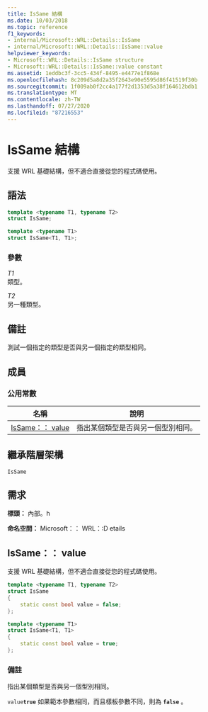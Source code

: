 ```yaml
---
title: IsSame 結構
ms.date: 10/03/2018
ms.topic: reference
f1_keywords:
- internal/Microsoft::WRL::Details::IsSame
- internal/Microsoft::WRL::Details::IsSame::value
helpviewer_keywords:
- Microsoft::WRL::Details::IsSame structure
- Microsoft::WRL::Details::IsSame::value constant
ms.assetid: 1eddbc3f-3cc5-434f-8495-e4477e1f868e
ms.openlocfilehash: 8c209d5a8d2a35f2643e90e5595d86f41519f30b
ms.sourcegitcommit: 1f009ab0f2cc4a177f2d1353d5a38f164612bdb1
ms.translationtype: MT
ms.contentlocale: zh-TW
ms.lasthandoff: 07/27/2020
ms.locfileid: "87216553"
---
```

# <a name="issame-structure"></a>IsSame 結構

支援 WRL 基礎結構，但不適合直接從您的程式碼使用。

## <a name="syntax"></a>語法

```cpp
template <typename T1, typename T2>
struct IsSame;

template <typename T1>
struct IsSame<T1, T1>;
```

### <a name="parameters"></a>參數

*T1*<br/>
類型。

*T2*<br/>
另一種類型。

## <a name="remarks"></a>備註

測試一個指定的類型是否與另一個指定的類型相同。

## <a name="members"></a>成員

### <a name="public-constants"></a>公用常數

名稱                    | 說明
----------------------- | --------------------------------------------------
[IsSame：： value](#value) | 指出某個類型是否與另一個型別相同。

## <a name="inheritance-hierarchy"></a>繼承階層架構

`IsSame`

## <a name="requirements"></a>需求

**標頭：** 內部。h

**命名空間：** Microsoft：： WRL：:D etails

## <a name="issamevalue"></a><a name="value"></a>IsSame：： value

支援 WRL 基礎結構，但不適合直接從您的程式碼使用。

```cpp
template <typename T1, typename T2>
struct IsSame
{
    static const bool value = false;
};

template <typename T1>
struct IsSame<T1, T1>
{
    static const bool value = true;
};
```

### <a name="remarks"></a>備註

指出某個類型是否與另一個型別相同。

`value`**`true`** 如果範本參數相同，而且樣板參數不同，則為 **`false`** 。
